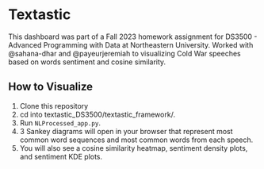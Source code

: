 # Textastic
This dashboard was part of a Fall 2023 homework assignment for DS3500 - Advanced Programming with Data at Northeastern University. Worked with @sahana-dhar and @payeurjeremiah to visualizing Cold War speeches based on words sentiment and cosine similarity. 

## How to Visualize
1. Clone this repository
2. cd into textastic_DS3500/textastic_framework/.
3. Run `NLProcessed_app.py`.
4. 3 Sankey diagrams will open in your browser that represent most common word sequences and most common words from each speech.
5. You will also see a cosine similarity heatmap, sentiment density plots, and sentiment KDE plots. 
